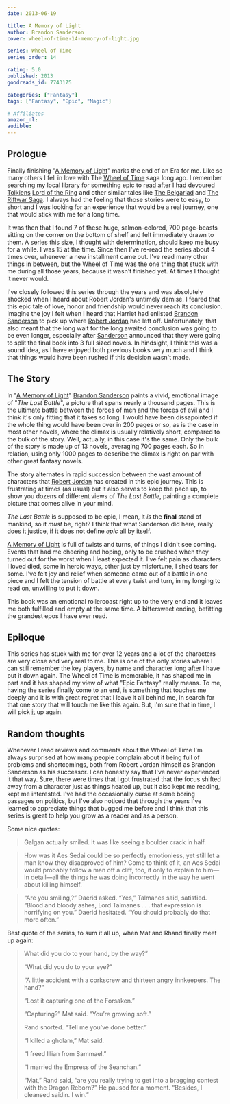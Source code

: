 ```yaml
---
date: 2013-06-19

title: A Memory of Light
author: Brandon Sanderson
cover: wheel-of-time-14-memory-of-light.jpg

series: Wheel of Time
series_order: 14

rating: 5.0
published: 2013
goodreads_id: 7743175

categories: ["Fantasy"]
tags: ["Fantasy", "Epic", "Magic"]

# Affiliates
amazon_nl: 
audible: 
---
```


## Prologue

Finally finishing "[A Memory of Light]()" marks the end of an Era for me. Like so many others I fell in love with The [Wheel of Time](../_series/wheel-of-time.md) saga long ago. I remember searching my local library for something epic to read after I had devoured [Tolkiens]() [Lord of the Ring]() and other similar tales like [The Belgariad]() and [The Riftwar Saga](). I always had the feeling that those stories were to easy, to short and I was looking for an experience that would be a real journey, one that would stick with me for a long time.

It was then that I found 7 of these huge, salmon-colored, 700 page-beasts sitting on the corner on the bottom of shelf and felt immediately drawn to them. A series this size, I thought with determination, should keep me busy for a while. I was 15 at the time. Since then I've re-read the series about 4 times over, whenever a new installment came out. I've read many other things in between, but the Wheel of Time was the one thing that stuck with me during all those years, because it wasn't finished yet. At times I thought it never would.

I've closely followed this series through the years and was absolutely shocked when I heard about Robert Jordan's untimely demise. I feared that this epic tale of love, honor and friendship would never reach its conclusion. Imagine the joy I felt when I heard that Harriet had enlisted [Brandon Sanderson](../_authors/brandon-sanderson.md) to pick up where [Robert Jordan](../_authors/robert-jordan.md) had left off. Unfortunately, that also meant that the long wait for the long awaited conclusion was going to be even longer, especially after [Sanderson](../_authors/brandon-sanderson.md) announced that they were going to split the final book into 3 full sized novels. In hindsight, I think this was a sound idea, as I have enjoyed both previous books very much and I think that things would have been rushed if this decision wasn't made.

## The Story

In "[A Memory of Light]()" [Brandon Sanderson](../_authors/brandon-sanderson.md) paints a vivid, emotional image of "_The Last Battle_", a picture that spans nearly a thousand pages. This is the ultimate battle between the forces of men and the forces of evil and I think it's only fitting that it takes so long. I would have been dissapointed if the whole thing would have been over in 200 pages or so, as is the case in most other novels, where the climax is usually relatively short, compared to the bulk of the story. Well, actually, in this case it's the same. Only the bulk of the story is made up of 13 novels, averaging 700 pages  each. So in relation, using only 1000 pages to describe the climax is right on par with other great fantasy novels.

The story alternates in rapid succession between the vast amount of characters that [Robert Jordan](../_authors/robert-jordan.md) has created in this epic journey. This is frustrating at times (as usual) but it also serves to keep the pace up, to show you dozens of different views of _The Last Battle_, painting a complete picture that comes alive in your mind.

_The Last Battle_ is supposed to be epic, I mean, it _is_ the **final** stand of mankind, so it _must_ be, right? I think that what Sanderson did here, really does it justice, if it does not define _epic_ all by itself.

[A Memory of Light]() is full of twists and turns, of things I didn't see coming. Events that had me cheering and hoping, only to be crushed when they turned out for the worst when I least expected it. I've felt pain as characters I loved died, some in heroic ways, other just by misfortune, I shed tears for some. I've felt joy and relief when someone came out of a battle in one piece and I felt the tension of battle at every twist and turn, in my longing to read on, unwilling to put it down.

This book was an emotional rollercoast right up to the very end and it leaves me both fulfilled and empty at the same time. A bittersweet ending, befitting the grandest epos I have ever read.

## Epiloque

This series has stuck with me for over 12 years and a lot of the characters are very close and very real to me. This is one of the only stories where I can still remember the key players, by name and character long after I have put it down again. The Wheel of Time is memorable, it has shaped me in part and it has shaped my view of what "Epic Fantasy" really means. To me, having the series finally come to an end, is something that touches me deeply and it is with great regret that I leave it all behind me, in search for that one story that will touch me like this again. But, I'm sure that in time, I will pick [it]() up again.

## Random thoughts

Whenever I read reviews and comments about the Wheel of Time I'm always surprised at how many people complain about it being full of problems and shortcomings, both from Robert Jordan himself as Brandon Sanderson as his successor. I can honestly say that I've never experienced it that way. Sure, there were times that I got frustrated that the focus shifted away from a character just as things heated up, but it also kept me reading, kept me interested. I've had the occasionally curse at some boring passages on politics, but I've also noticed that through the years I've learned to appreciate things that bugged me before and I think that this series is great to help you grow as a reader and as a person.

Some nice quotes:

> Galgan actually smiled. It was like seeing a boulder crack in half.

> How was it Aes Sedai could be so perfectly emotionless, yet still let a man know they disapproved of him? Come to think of it, an Aes Sedai would probably follow a man off a cliff, too, if only to explain to him—in detail—all the things he was doing incorrectly in the way he went about killing himself.

> “Are you smiling,?” Daerid asked.
> “Yes,” Talmanes said, satisfied.
> “Blood and bloody ashes, Lord Talmanes . . . that expression is horrifying on you.” Daerid hesitated. “You should probably do that more often.”

Best quote of the series, to sum it all up, when Mat and Rhand finally meet up again:

> What did you do to your hand, by the way?”
>
> “What did you do to your eye?”
>
> “A little accident with a corkscrew and thirteen angry innkeepers. The hand?”
>
> “Lost it capturing one of the Forsaken.”
>
> “Capturing?” Mat said. “You’re growing soft.”
>
> Rand snorted. “Tell me you’ve done better.”
>
> “I killed a gholam,” Mat said.
>
> “I freed Illian from Sammael.”
>
> “I married the Empress of the Seanchan.”
>
> “Mat,” Rand said, “are you really trying to get into a bragging contest with the Dragon Reborn?” He paused for a moment. “Besides, I cleansed saidin. I win.”
